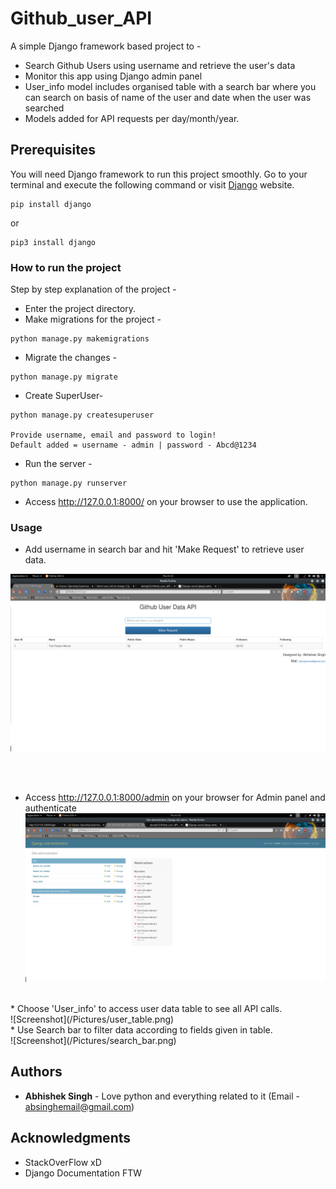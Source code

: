 # Github_user_API

A simple Django framework based project to -

* Search Github Users using username and retrieve the user's data
* Monitor this app using Django admin panel
* User_info model includes organised table with a search bar where you can search on basis of name of the user and date when the user was searched
* Models added for API requests per day/month/year.

## Prerequisites

You will need Django framework to run this project smoothly. Go to your terminal and execute the following command or visit [Django](https://www.djangoproject.com/) website.

```
pip install django
```
or

```
pip3 install django
```
### How to run the project

Step by step explanation of the project -

* Enter the project directory.
* Make migrations for the project -

```
python manage.py makemigrations
```

* Migrate the changes -

```
python manage.py migrate
```

* Create SuperUser-

```
python manage.py createsuperuser

Provide username, email and password to login!
Default added = username - admin | password - Abcd@1234
```

* Run the server -

```
python manage.py runserver
```

* Access http://127.0.0.1:8000/ on your browser to use the application.

### Usage

* Add username in search bar and hit 'Make Request' to retrieve user data.<br />

![Screenshot](/Pictures/api_page.png)

<br /><br />
* Access http://127.0.0.1:8000/admin on your browser for Admin panel and authenticate <br />
![Screenshot](/Pictures/admin_home.png)

<br />
* Choose 'User_info' to access user data table to see all API calls.<br />
![Screenshot](/Pictures/user_table.png)

<br />
* Use Search bar to filter data according to fields given in table.<br />
![Screenshot](/Pictures/search_bar.png)



## Authors

* **Abhishek Singh** - Love python and everything related to it (Email - absinghemail@gmail.com)


## Acknowledgments

* StackOverFlow xD
* Django Documentation FTW

